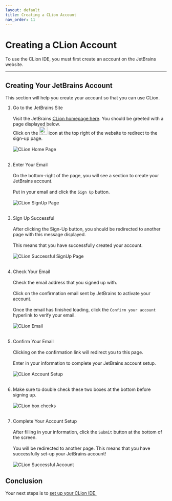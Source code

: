 ```yaml
---
layout: default
title: Creating a CLion Account
nav_order: 11
---
```


# Creating a CLion Account

To use the CLion IDE, you must first create an account on the JetBrains website. 

---
## Creating Your JetBrains Account
This section will help you create your account so that you can use CLion.

1. Go to the JetBrains Site<br/>  
  Visit the JetBrains [CLion homepage here](https://www.jetbrains.com/clion/). You should be greeted with a page displayed below.  
  Click on the <img src="https://cdn.discordapp.com/attachments/498622698050813962/695542876016476160/unknown.png" alt="drawing" width="25"/> icon at the top right of the website to redirect to the sign-up page.<br/>  
  ![CLion Home Page](https://cdn.discordapp.com/attachments/498622698050813962/695022168819499038/unknown.png "CLion HomePage alt text")
<br/><br/>

2. Enter Your Email<br/>  
  On the bottom-right of the page, you will see a section to create your JetBrains account.<br/>  
  Put in your email and click the ``Sign Up`` button.<br/>  
  ![CLion SignUp Page](https://cdn.discordapp.com/attachments/498622698050813962/695022993683775498/unknown.png "CLion SignUp alt text")
<br/><br/>

3. Sign Up Successful<br/>  
  After clicking the Sign-Up button, you should be redirected to another page with this message displayed.<br/>  
  This means that you have successfully created your account.<br/>  
  ![CLion Successful SignUp Page](https://cdn.discordapp.com/attachments/619382734984577042/695023479334109264/unknown.png "CLion Confirmation Signup alt text")
<br/><br/>

4. Check Your Email<br/>  
  Check the email address that you signed up with.<br/>  
  Click on the confirmation email sent by JetBrains to activate your account.<br/>  
  Once the email has finished loading, click the ``Confirm your account`` hyperlink to verify your email.<br/>  
  ![CLion Email](https://cdn.discordapp.com/attachments/694977588405469265/694990599753039973/unknown.png "Clion email alt text")
<br/><br/>

5. Confirm Your Email<br/>  
  Clicking on the confirmation link will redirect you to this page.<br/>  
  Enter in your information to complete your JetBrains account setup.<br/>  
  ![CLion Account Setup](https://cdn.discordapp.com/attachments/498622698050813962/695813579433312346/unknown.png "CLion Accountpage alt text")
<br/><br/>

6. Make sure to double check these two boxes at the bottom before signing up.<br/>  
  ![CLion box checks](https://cdn.discordapp.com/attachments/694977588405469265/694990889902145596/unknown.png "CLion checkboxes")
<br/><br/>

7. Complete Your Account Setup<br/>  
  After filling in your information, click the ``Submit`` button at the bottom of the screen.<br/>  
  You will be redirected to another page. This means that you have successfully set-up your JetBrains account!<br/>  
  ![CLion Successful Account](https://cdn.discordapp.com/attachments/498622698050813962/695025702109446246/unknown.png "CLion account")

## Conclusion
Your next steps is to [set up your CLion IDE.](https://go-maun.github.io/Keegan-Lawrance-User-Documentation/docs/Installing-CLion/)
